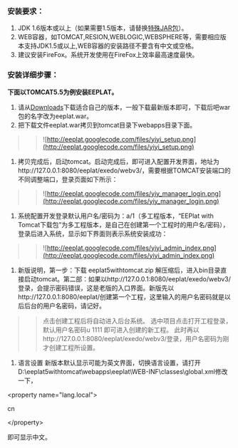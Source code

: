 ### 安装要求： ###
  1. JDK 1.6版本或以上（如果需要1.5版本，请替换[特殊JAR包](JDK15.md)）。
  1. WEB容器，如TOMCAT,RESION,WEBLOGIC,WEBSPHERE等，需要相应版本支持JDK1.5或以上,WEB容器的安装路径不要含有中文或空格。
  1. 建议安装FireFox。系统开发使用在FireFox上效率最高速度最快。


### 安装详细步骤： ###
**下面以TOMCAT5.5为例安装EEPLAT。**

  1. 请从[Downloads](http://code.google.com/p/eeplat/wiki/downloads?tm=2)下载适合自己的版本，一般下载最新版本即可，下载后吧war包的名字改为eeplat.war。
  1. 把下载文件eeplat.war拷贝到tomcat目录下webapps目录下面。
> > ![http://eeplat.googlecode.com/files/yiyi_setup.png](http://eeplat.googlecode.com/files/yiyi_setup.png)
  1. 拷贝完成后，启动tomcat。启动完成后，即可进入配置开发界面，地址为http://127.0.0.1:8080/eeplat/exedo/webv3/，需要根据TOMCAT安装端口的不同调整端口，登录页面如下所示：
> > ![http://eeplat.googlecode.com/files/yiy_manager_login.png](http://eeplat.googlecode.com/files/yiy_manager_login.png)
  1. 系统配置开发登录默认用户名/密码为：a/1（多工程版本，“EEPlat with Tomcat下载包”为多工程版本，是自己在创建第一个工程时的用户名/密码），登录后进入系统，显示如下界面则表示系统安装成功：
> > ![http://eeplat.googlecode.com/files/yiyi_admin_index.png](http://eeplat.googlecode.com/files/yiyi_admin_index.png)
  1. 新版说明，第一步：下载 eeplat5withtomcat.zip 解压缩后，进入bin目录直接启动tomcat。第二部：如果以http://127.0.0.1:8080/eeplat/exedo/webv3/登录，会提示密码错误，这是老版的入口界面。新版先以http://127.0.0.1:8080/eeplat/创建第一个工程，这里输入的用户名密码就是以后后台的用户名密码，请记好。
> > 点击创建工程后将自动进入后台系统。
> > 选中项目点击打开工程登录，默认用户名密码u  1111  即可进入创建的新工程。
> > 此时再以http://127.0.0.1:8080/eeplat/exedo/webv3/登录，用户名密码为刚才创建工程所设置。
  1. 语言设置 新版本默认显示可能为英文界面，切换语言设置，请打开D:\eeplat5withtomcat\webapps\eeplat\WEB-INF\classes\global.xml修改一下，

&lt;property name="lang.local"&gt;

cn

&lt;/property&gt;

 即可显示中文。


